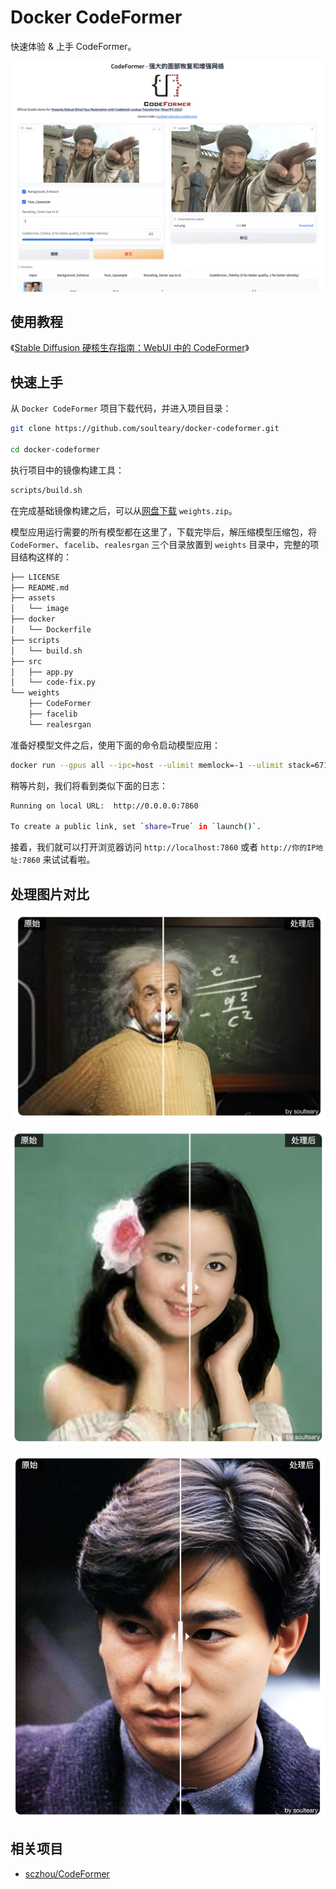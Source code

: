 # Docker CodeFormer

快速体验 & 上手 CodeFormer。

![](.github/preview.jpg)

## 使用教程

《[Stable Diffusion 硬核生存指南：WebUI 中的 CodeFormer](https://soulteary.com/2023/08/02/stable-diffusion-hardcore-survival-guide-codeformer-in-webui.html)》


## 快速上手

从 `Docker CodeFormer` 项目下载代码，并进入项目目录：

```bash
git clone https://github.com/soulteary/docker-codeformer.git

cd docker-codeformer
```

执行项目中的镜像构建工具：

```bash
scripts/build.sh
```

在完成基础镜像构建之后，可以从[网盘下载](https://pan.baidu.com/s/1rxaHRyYuff1gbt-g1y6DNA?pwd=soul) `weights.zip`。

模型应用运行需要的所有模型都在这里了，下载完毕后，解压缩模型压缩包，将 `CodeFormer`、`facelib`、`realesrgan` 三个目录放置到 `weights` 目录中，完整的项目结构这样的：

```bash
├── LICENSE
├── README.md
├── assets
│   └── image
├── docker
│   └── Dockerfile
├── scripts
│   └── build.sh
├── src
│   ├── app.py
│   └── code-fix.py
└── weights
    ├── CodeFormer
    ├── facelib
    └── realesrgan
```

准备好模型文件之后，使用下面的命令启动模型应用：

```bash
docker run --gpus all --ipc=host --ulimit memlock=-1 --ulimit stack=67108864 --rm -it -v `pwd`/weights/:/app/CodeFormer/weights -p 7860:7860 soulteary/docker-codeformer
```

稍等片刻，我们将看到类似下面的日志：

```bash
Running on local URL:  http://0.0.0.0:7860

To create a public link, set `share=True` in `launch()`.
```

接着，我们就可以打开浏览器访问 `http://localhost:7860` 或者 `http://你的IP地址:7860` 来试试看啦。


## 处理图片对比

![](.github/case1.jpg)

![](.github/case2.jpg)

![](.github/case3.jpg)

## 相关项目

- [sczhou/CodeFormer](https://github.com/sczhou/CodeFormer)

